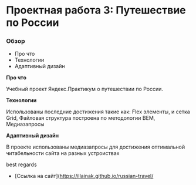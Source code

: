 # Проектная работа 3: Путешествие по России

### Обзор
* Про что
* Технологии
* Адаптивный дизайн

**Про что**

Учебный проект Яндекс.Практикум о путешествии по России.

**Технологии**

Использованы последние достижения такие как:
Flex элементы, и сетка Grid,
Файловая структура построена по методологии BEM, 
Медиазапросы 

**Адаптивный дизайн**

В проекте использованы медиазапросы для достижения оптимальной читабельности сайта на разных устроиствах

best regards

* [Ссылка на сайт](https://illainak.github.io/russian-travel/

